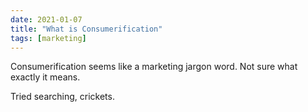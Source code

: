 ```yaml
---
date: 2021-01-07
title: "What is Consumerification"
tags: [marketing]
---
```


Consumerification seems like a marketing jargon word. Not sure what exactly it means.

Tried searching, crickets.